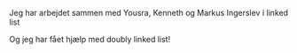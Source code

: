Jeg har arbejdet sammen med Yousra, Kenneth og Markus Ingerslev i linked list

Og jeg har fået hjælp med doubly linked list!
